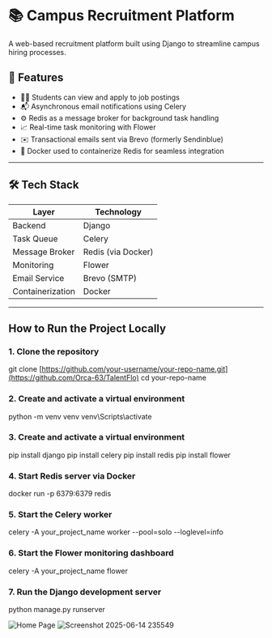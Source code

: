 # 📚 Campus Recruitment Platform

A web-based recruitment platform built using Django to streamline campus hiring processes.


## 🚀 Features

- 🧑‍🎓 Students can view and apply to job postings
- 📬 Asynchronous email notifications using Celery
- ⚙️ Redis as a message broker for background task handling
- 📈 Real-time task monitoring with Flower
- ✉️ Transactional emails sent via Brevo (formerly Sendinblue)
- 🐳 Docker used to containerize Redis for seamless integration

---

## 🛠 Tech Stack

| Layer             | Technology        |
|------------------|-------------------|
| Backend          | Django             |
| Task Queue       | Celery             |
| Message Broker   | Redis (via Docker) |
| Monitoring       | Flower             |
| Email Service    | Brevo (SMTP)       |
| Containerization | Docker             |

---

##  How to Run the Project Locally

###  1. Clone the repository
git clone [https://github.com/your-username/your-repo-name.git](https://github.com/Orca-63/TalentFlo)
cd your-repo-name
###  2. Create and activate a virtual environment
python -m venv venv
venv\Scripts\activate
###  3. Create and activate a virtual environment
pip install django
pip install celery
pip install redis
pip install flower
### 4. Start Redis server via Docker
docker run -p 6379:6379 redis
### 5. Start the Celery worker
celery -A your_project_name worker --pool=solo --loglevel=info
### 6. Start the Flower monitoring dashboard
celery -A your_project_name flower
### 7. Run the Django development server
python manage.py runserver

![Home Page](https://github.com/user-attachments/assets/2bfdd2cd-7bda-4a39-837f-fbe98b3d9f20) ![Screenshot 2025-06-14 235549](https://github.com/user-attachments/assets/d62df7d6-c235-4035-9c42-ea4a74147d7a)



